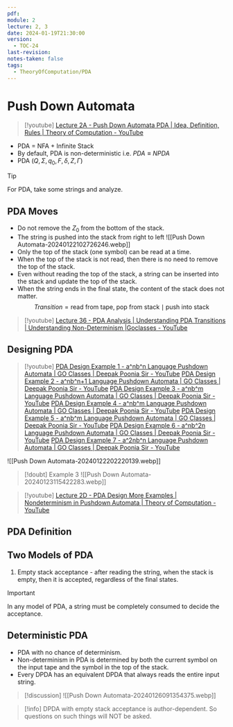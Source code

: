 ```yaml
---
pdf: 
module: 2
lecture: 2, 3
date: 2024-01-19T21:30:00
version:
  - TOC-24
last-revision: 
notes-taken: false
tags:
  - TheoryOfComputation/PDA
---
```

# Push Down Automata
> [!youtube] 
> [Lecture 2A - Push Down Automata PDA | Idea, Definition, Rules | Theory of Computation - YouTube](https://www.youtube.com/watch?v=n_get5pyyGk)

- PDA = NFA + Infinite Stack
- By default, PDA is non-deterministic i.e. $PDA \equiv NPDA$  
- PDA ($Q, \Sigma, q_0, F, \delta, Z, \Gamma$) 

> [!tip] 
> For PDA, take some strings and analyze.

## PDA Moves

- Do not remove the $Z_0$ from the bottom of the stack.
- The string is pushed into the stack from right to left
![[Push Down Automata-20240122102726246.webp]]
- Only the top of the stack (one symbol) can be read at a time.
- When the top of the stack is not read, then there is no need to remove the top of the stack.
- Even without reading the top of the stack, a string can be inserted into the stack and update the top of the stack.
- When the string ends in the final state, the content of the stack does not matter.
$$
Transition = \text{read from tape}, \;\text{pop from stack} \mid\text{push into stack}
$$

> [!youtube] 
> [Lecture 36 - PDA Analysis | Understanding PDA Transitions | Understanding Non-Determinism |Goclasses - YouTube](https://www.youtube.com/watch?v=fhLnSEQ4zLs)

## Designing PDA
> [!youtube] 
> [PDA Design Example 1 - a^nb^n Language Pushdown Automata | GO Classes | Deepak Poonia Sir - YouTube](https://www.youtube.com/watch?v=Kj2RyeOXqr8)
> [PDA Design Example 2 - a^nb^n+1 Language Pushdown Automata | GO Classes | Deepak Poonia Sir - YouTube](https://www.youtube.com/watch?v=I6nx_FQjc8I)
> [PDA Design Example 3 - a^nb^m Language Pushdown Automata | GO Classes | Deepak Poonia Sir - YouTube](https://www.youtube.com/watch?v=oMCMGDAWPA8)
> [PDA Design Example 4 - a^nb^m Language Pushdown Automata | GO Classes | Deepak Poonia Sir - YouTube](https://www.youtube.com/watch?v=iFZe54M3Gjw)
> [PDA Design Example 5 - a^nb^m Language Pushdown Automata | GO Classes | Deepak Poonia Sir - YouTube](https://www.youtube.com/watch?v=8mskmfpUeAs)
> [PDA Design Example 6 - a^nb^2n Language Pushdown Automata | GO Classes | Deepak Poonia Sir - YouTube](https://www.youtube.com/watch?v=4WaCRkNCnfQ)
> [PDA Design Example 7 - a^2nb^n Language Pushdown Automata | GO Classes | Deepak Poonia Sir - YouTube](https://www.youtube.com/watch?v=zDObER-zvbs)

![[Push Down Automata-20240122202220139.webp]]



> [!doubt] Example 3
> ![[Push Down Automata-20240123115422283.webp]]


> [!youtube] 
> [Lecture 2D - PDA Design More Examples | Nondeterminism in Pushdown Automata | Theory of Computation - YouTube](https://www.youtube.com/watch?v=WTxOPICsl4I)

## PDA Definition


## Two Models of PDA

1. Empty stack acceptance - after reading the string, when the stack is empty, then it is accepted, regardless of the final states.


> [!important] 
> In any model of PDA, a string must be completely consumed to decide the acceptance.

## Deterministic PDA
- PDA with no chance of determinism.
- Non-determinism in PDA is determined by both the current symbol on the input tape and the symbol in the top of the stack.
- Every DPDA has an equivalent DPDA that always reads the entire input string.

> [!discussion] 
> ![[Push Down Automata-20240126091354375.webp]]


> [!info] 
> DPDA with empty stack acceptance is author-dependent. So questions on such things will NOT be asked.
